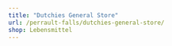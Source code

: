 ```yaml
---
title: "Dutchies General Store"
url: /perrault-falls/dutchies-general-store/
shop: Lebensmittel
---
```

